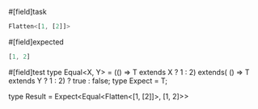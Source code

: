 #[field]task
```ts
Flatten<[1, [2]]>
```

#[field]expected
```ts
[1, 2]
```

#[field]test
type Equal<X, Y> = (<T>() => T extends X ? 1 : 2) extends(
    <T>() => T extends Y ? 1 : 2) ? true : false;
type Expect<T extends true> = T;

type Result = Expect<Equal<Flatten<[1, [2]]>, [1, 2]>>